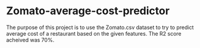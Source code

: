 # Zomato-average-cost-predictor
The purpose of this project is to use the Zomato.csv dataset to try to predict average cost of a restaurant based on the given features. The R2 score acheived was 70%.
